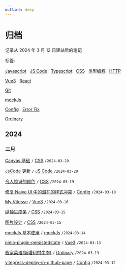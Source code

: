```yaml
---
outline: deep
---
```


# 归档

记录从 2024 年 3 月 12 日建站后的笔记

标签:

[Javascript](/javascript/event-loop) &nbsp;
[JS Code](/javascript/wapper-for-websocket-vue3) &nbsp;
[Typescript](/typescript/basic-object-and-function) &nbsp;
[CSS](/css/gradient-color) &nbsp;
[类型编程](/typescript/internal-tool-type) &nbsp;
[HTTP](/http/HTTP-request-and-response-header) <Badge type="tip" text="前端基础" />

[Vue3](/vue3/get-component-instance-in-setup) &nbsp;
[React](/react/avoid-mutation) <Badge type="tip" text="框架" />

[Git](/git/01-git-pull-repository) <Badge type="tip" text="工具" />

[mockJs](/3-party-library/how-to-use-mockjs) <Badge type="tip" text="第三方库" />

[Config](/config/off-hibernate) &nbsp;
[Error Fix](/fix/nvm-president-problem-for-mac) <Badge type="tip" text="杂项" />

[Ordinary](/ordinary/What-marriage-brings-to-me) <Badge type="tip" text="杂谈" />

## 2024

### 三月

[Canvas 基础](/css/canvas-basic)
`/` [CSS](/css/gradient-color)
`/2024-03-20`

[JsCode 更新](/javascript/wapper-for-websocket-vue3)
`/` [JS Code](/javascript/wapper-for-websocket-vue3)
`/2024-03-20`

[令人惊讶的颜色](/css/amazing-color)
`/` [CSS](/css/gradient-color)
`/2024-03-19`

[修复 Naive UI 中的潜在的样式冲突](/config/fix-naive-css-bug)
`/` [Config](/config/off-hibernate)
`/2024-03-18`

[My Vitesse](/vue3/my-vitesse) <Badge type="warning" text="beta" />
`/` [Vue3](/vue3/get-component-instance-in-setup)
`/2024-03-16`

[纵轴进度条](/css/vertical-progress-bar)
`/` [CSS](/css/gradient-color)
`/2024-03-15`

[图片设计](/css/picture-design)
`/` [CSS](/css/gradient-color)
`/2024-03-15`

[mockJs 基本使用](/3-party-library/how-to-use-mockjs)
`/` [mockJs](/3-party-library/how-to-use-mockjs)
`/2024-03-14`

[pinia-plugin-persistedstate](/vue3/pinia-plugin-persistedstate)
`/` [Vue3](/vue3/get-component-instance-in-setup)
`/2024-03-13`

[熊家菜谱(新增利村牛肉)](/ordinary/cook-menu)
`/` [Ordinary](/ordinary/What-marriage-brings-to-me)
`/2024-03-13`

[vitepress-deploy-in-github-page](/config/vitepress-deploy-in-github-page)
`/` [Config](/config/off-hibernate)
`/2024-03-12`
